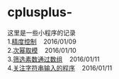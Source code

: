 # cplusplus-
这里是一些小程序的记录<br>
1.[精度控制](https://github.com/QuoniamYIF/cplusplus-/issues/1) &nbsp;&nbsp; 2016/01/09 <br>
2.[次幂取模](https://github.com/QuoniamYIF/cplusplus-/issues/2) &nbsp;&nbsp; 2016/01/10 <br>
3.[筛选素数通过数组](https://github.com/QuoniamYIF/cplusplus-/issues/3) &nbsp;&nbsp; 2016/01/11 <br>
4.[关注字符串输入的程序](https://github.com/QuoniamYIF/cplusplus-/issues/4) &nbsp;&nbsp; 2016/01/11 <br>
